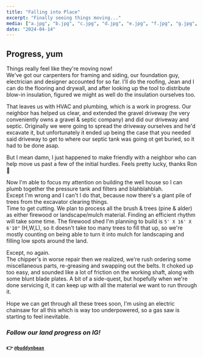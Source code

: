 ```yaml
---
title: "Falling into Place"
excerpt: "Finally seeing things moving..."
media: ["a.jpg", "b.jpg", "c.jpg", "d.jpg", "e.jpg", "f.jpg", "g.jpg", "h.jpg", "i.jpg", "j.jpg"]
date: "2024-04-14"
---
```


## Progress, yum
Things really feel like they're moving now! \
We've got our carpenters for framing and siding, our foundation guy, electrician and designer accounted for so far. I'll do the roofing, Jean and I can do the flooring and drywall, and after looking up the tool to distribute blow-in insulation, figured we might as well do the insulation ourselves too.

That leaves us with HVAC and plumbing, which is a work in progress. Our neighbor has helped us clear, and extended the gravel driveway (he very conveniently owns a gravel & septic company) and did our driveway and septic. Originally we were going to spread the driveway ourselves and he'd excavate it, but unfortunately it ended up being the case that you needed said driveway to get to where our septic tank was going ot get buried, so it had to be done asap.

But I mean damn, I just happened to make friendly with a neighbor who can help move us past a few of the initial hurdles. Feels pretty lucky, thanks Ron 👋

Now I'm able to focus my attention on building the well house so I can plumb together the pressure tank and filters and blahblahblah. \
Except I'm wrong and I can't I do that, because now there's a giant pile of trees from the excavator clearing things. \
Time to get cutting. We plan to process all the brush & trees (pine & alder) as either firewood or landscape/mulch material. Finding an efficient rhythm will take some time. The firewood shed I'm planning to build is `5' X 16' X 6'10"` (H,W,L), so it doesn't take too many trees to fill that up, so we're mostly counting on being able to turn it into mulch for landscaping and filling low spots around the land.

Except, no again. \
The chipper's in worse repair then we realized, we're rush ordering some miscellaneous parts, re-greasing and swapping out the belts. It choked up too easy, and sounded like a lot of friction on the working shaft, along with some blunt blade plates. A bit of a side-quest, but hopefully when we're done servicing it, it can keep up with all the material we want to run through it.

Hope we can get through all these trees soon, I'm using an electric chainsaw for all this which is way too underpowered, so a gas saw is starting to feel inevitable.

### *Follow our land progress on IG!*
#### 👉 [`@buddynbean`](https://instagram.com/buddynbean)
